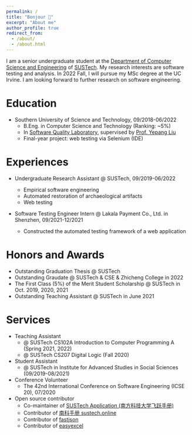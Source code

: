 ```yaml
---
permalink: /
title: "Bonjour 👋"
excerpt: "About me"
author_profile: true
redirect_from:
  - /about/
  - /about.html
---
```


I am a senior undergraduate student at the [Department of Computer Science and Engineering](http://cse.sustech.edu.cn) of [SUSTech](https://www.sustech.edu.cn). My research interests are software testing and analysis. In 2022 Fall, I will pursue my MSc degree at the UC Irvine. I am looking forward to further research on software engineering.

# Education

- Southern University of Science and Technology, 09/2018-06/2022
  - B.Eng. in Computer Science and Technology (Ranking: ~5%)
  - In [Software Quality Laboratory](https://sqlab-sustech.github.io), supervised by [Prof. Yepang Liu](https://yepangliu.github.io)
  - Final-year project: web testing via Selenium (IDE)

# Experiences

- Undergraduate Research Assistant @ SUSTech, 09/2019-06/2022
  - Empirical software engineering
  - Automated restoration of archaeological artifacts
  - Web testing

- Software Testing Engineer Intern @ Lakala Payment Co., Ltd. in Shenzhen, 09/2021-12/2021
  - Constructed the automated testing framework of a web application

# Honors and Awards

- Outstanding Graduation Thesis @ SUSTech
- Outstanding Graudate @ SUSTech & CSE & Zhicheng College in 2022
- The First Class (5%) of the Merit Student Scholarship @ SUSTech in Oct. 2019, 2020, 2021
- Outstanding Teaching Assistant @ SUSTech in June 2021

# Services

- Teaching Assistant
  - @ SUSTech CS102A Introduction to Computer Programming A (Spring 2021, 2022)
  - @ SUSTech CS207 Digital Logic (Fall 2020)
- Student Assistant
  - @ SUSTech in Institute for Advanced Studies in Social Sciences (09/2019-08/2021)
- Conference Volunteer
  - The 42nd International Conference on Software Engineering (ICSE 20), 07/2020
- Open source contributor
  - Co-maintainer of [SUSTech Application (南方科技大学飞跃手册)](https://sustech-application.com)
  - Contributor of [南科手册 sustech.online](https://sustech.online)
  - Contributor of [fastjson](https://github.com/alibaba/fastjson)
  - Contributor of [easyexcel](https://github.com/alibaba/easyexcel)